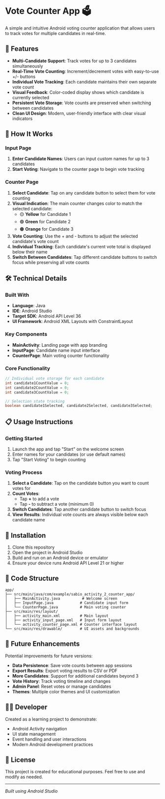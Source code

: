 # Vote Counter App 🗳️

A simple and intuitive Android voting counter application that allows users to track votes for multiple candidates in real-time.

## 📱 Features

- **Multi-Candidate Support**: Track votes for up to 3 candidates simultaneously
- **Real-Time Vote Counting**: Increment/decrement votes with easy-to-use +/- buttons
- **Individual Vote Tracking**: Each candidate maintains their own separate vote count
- **Visual Feedback**: Color-coded display shows which candidate is currently selected
- **Persistent Vote Storage**: Vote counts are preserved when switching between candidates
- **Clean UI Design**: Modern, user-friendly interface with clear visual indicators

## 🎯 How It Works

### Input Page
1. **Enter Candidate Names**: Users can input custom names for up to 3 candidates
2. **Start Voting**: Navigate to the counter page to begin vote tracking

### Counter Page
1. **Select Candidate**: Tap on any candidate button to select them for vote counting
2. **Visual Indication**: The main counter changes color to match the selected candidate:
   - 🟡 **Yellow** for Candidate 1
   - 🟢 **Green** for Candidate 2  
   - 🟠 **Orange** for Candidate 3
3. **Vote Counting**: Use the + and - buttons to adjust the selected candidate's vote count
4. **Individual Tracking**: Each candidate's current vote total is displayed below their name
5. **Switch Between Candidates**: Tap different candidate buttons to switch focus while preserving all vote counts

## 🛠️ Technical Details

### Built With
- **Language**: Java
- **IDE**: Android Studio
- **Target SDK**: Android API Level 36
- **UI Framework**: Android XML Layouts with ConstraintLayout

### Key Components
- **MainActivity**: Landing page with app branding
- **InputPage**: Candidate name input interface
- **CounterPage**: Main voting counter functionality

### Core Functionality
```java
// Individual vote storage for each candidate
int candidate1CountValue = 0;
int candidate2CountValue = 0;  
int candidate3CountValue = 0;

// Selection state tracking
boolean candidate1Selected, candidate2Selected, candidate3Selected;
```

## 📋 Usage Instructions

### Getting Started
1. Launch the app and tap "Start" on the welcome screen
2. Enter names for your candidates (or use default names)
3. Tap "Start Voting" to begin counting

### Voting Process
1. **Select a Candidate**: Tap on the candidate button you want to count votes for
2. **Count Votes**: 
   - Tap **+** to add a vote
   - Tap **-** to subtract a vote (minimum 0)
3. **Switch Candidates**: Tap another candidate button to switch focus
4. **View Results**: Individual vote counts are always visible below each candidate name

## 🔧 Installation

1. Clone this repository
2. Open the project in Android Studio
3. Build and run on an Android device or emulator
4. Ensure your device runs Android API Level 21 or higher

## 📝 Code Structure

```
app/
├── src/main/java/com/example/sabio_activity_2_counter_app/
│   ├── MainActivity.java          # Welcome screen
│   ├── InputPage.java            # Candidate input form
│   └── CounterPage.java          # Main voting counter
├── src/main/res/layout/
│   ├── activity_main.xml         # Main layout
│   ├── activity_input_page.xml   # Input form layout
│   └── activity_counter_page.xml # Counter interface layout
└── src/main/res/drawable/        # UI assets and backgrounds
```

## 🚀 Future Enhancements

Potential improvements for future versions:
- **Data Persistence**: Save vote counts between app sessions
- **Export Results**: Export voting results to CSV or PDF
- **More Candidates**: Support for additional candidates beyond 3
- **Vote History**: Track voting timeline and changes
- **Admin Panel**: Reset votes or manage candidates
- **Themes**: Multiple color themes and UI customization

## 👨‍💻 Developer

Created as a learning project to demonstrate:
- Android Activity navigation
- UI state management
- Event handling and user interactions
- Modern Android development practices

## 📄 License

This project is created for educational purposes. Feel free to use and modify as needed.

---

*Built using Android Studio*
